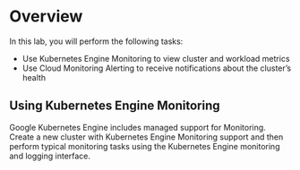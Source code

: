 # Overview

In this lab, you will perform the following tasks:

* Use Kubernetes Engine Monitoring to view cluster and workload metrics
* Use Cloud Monitoring Alerting to receive notifications about the cluster’s health

## Using Kubernetes Engine Monitoring
Google Kubernetes Engine includes managed support for Monitoring.
Create a new cluster with Kubernetes Engine Monitoring support and then perform typical monitoring tasks using the Kubernetes Engine monitoring and logging interface.

